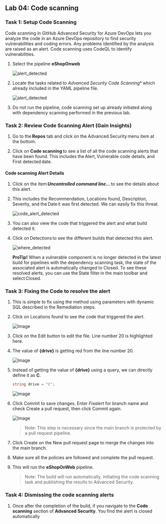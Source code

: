 ## Lab 04: Code scanning

### Task 1: Setup Code Scanning

Code scanning in GitHub Advanced Security for Azure DevOps lets you analyze the code in an Azure DevOps repository to find security vulnerabilities and coding errors. Any problems identified by the analysis are raised as an alert. Code scanning uses CodeQL to identify vulnerabilities.

1. Select the pipeline **eShopOnweb**

   ![alert_detected](media/advlab33.png)

1. Locate the tasks related to *Advanced Security Code Scanning** which already included in the YAML pipeline file.

   ![alert_detected](media/advlab41.png)
 
1. Do not run the pipeline, code scanning set up already initiated along with dependency scanning performed in the previous lab.

### Task 2: Review Code Scanning Alert (Gain Insights)

1. Go to the **Repos** tab and click on the Advanced Security menu item at the bottom.

1. Click on **Code scanning** to see a list of all the code scanning alerts that have been found. This includes the Alert, Vulnerable code details, and First detected date.

#### Code scanning Alert Details

1. Click on the item ***Uncontrolled command line...*** to see the details about this alert.

1. This includes the Recommendation, Locations found,  Description, Severity, and the Date it was first detected. We can easily fix this threat. 

   ![code_alert_detected](media/advlab4n2.png)

1. You can also view the code that triggered the alert and what build detected it.
   
1. Click on Detections to see the different builds that detected this alert.

   ![where_detected](media/advlab4n1.png)

    **ProTip!** When a vulnerable component is no longer detected in the latest build for pipelines with the dependency scanning task, the state of the associated alert is automatically changed to Closed. To see these resolved alerts, you can use the State filter in the main toolbar and select Closed.

### Task 3: Fixing the Code to resolve the alert

1. This is simple to fix using the method using parameters with dynamic SQL described in the Remediation steps.

1. Click on Locations found to see the code that triggered the alert.

   ![Image](media/advlab4n6.png)

1. Click on the Edit button to edit the file. Line number 20 is highlighted here. 

1. The value of __{drive}__ is getting red from the line number 20.

    ![Image](media/advlab4n3.png)

1. Instead of getting the value of 
__{drive}__ using a query, we can directly define it as __C__.
    ```C#
    string drive = "C";
    ```

    ![Image](media/advlab4n4.png)

1. Click Commit to save changes. Enter *Fixalert* for branch name and check Create a pull request, then click Commit again.

    ![Image](media/advlab4n5.png)

    >Note: This step is necessary since the main branch is protected by a pull request pipeline.

1.	Click Create on the New pull request page to merge the changes into the main branch.

1. Make sure all the policies are followed and complete the pull request.

1.  This will run the **eShopOnWeb** pipeline.

    >Note: The build will run automatically, initiating the code scanning task and publishing the results to Advanced Security.

### Task 4: Dismissing the code scanning alerts 

1. Once after the completion of the build, if you navigate to the __Code scanning__ section of __Advanced Security__. You find the alert is closed automatically

